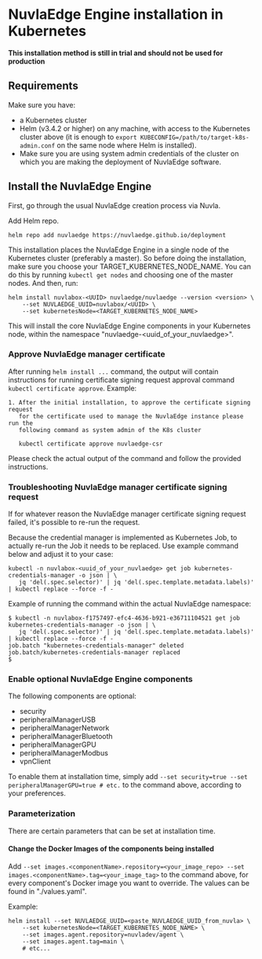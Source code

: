 # NuvlaEdge Engine installation in Kubernetes

**This installation method is still in trial and should not be used for production**

## Requirements

Make sure you have:

- a Kubernetes cluster
- Helm (v3.4.2 or higher) on any machine, with access to the Kubernetes cluster
  above (it is enough to `export KUBECONFIG=/path/to/target-k8s-admin.conf` on
  the same node where Helm is installed).
- Make sure you are using system admin credentials of the cluster on which you
  are making the deployment of NuvlaEdge software.

## Install the NuvlaEdge Engine

First, go through the usual NuvlaEdge creation process via Nuvla.

Add Helm repo.

```
helm repo add nuvlaedge https://nuvlaedge.github.io/deployment
```

This installation places the NuvlaEdge Engine in a single node of the Kubernetes
cluster (preferably a master). So before doing the installation, make sure you
choose your TARGET_KUBERNETES_NODE_NAME. You can do this by
running `kubectl get nodes` and choosing one of the master nodes. And then, run:

```
helm install nuvlabox-<UUID> nuvlaedge/nuvlaedge --version <version> \
    --set NUVLAEDGE_UUID=nuvlabox/<UUID> \
    --set kubernetesNode=<TARGET_KUBERNETES_NODE_NAME>
```

This will install the core NuvlaEdge Engine components in your Kubernetes node,
within the namespace "nuvlaedge-<uuid_of_your_nuvlaedge>".

### Approve NuvlaEdge manager certificate

After running `helm install ...` command, the output will contain instructions
for running certificate signing request approval command
`kubectl certificate approve`. Example:

```shell
1. After the initial installation, to approve the certificate signing request
   for the certificate used to manage the NuvlaEdge instance please run the
   following command as system admin of the K8s cluster
   
   kubectl certificate approve nuvlaedge-csr
```

Please check the actual output of the command and follow the provided
instructions.

### Troubleshooting NuvlaEdge manager certificate signing request

If for whatever reason the NuvlaEdge manager certificate signing request failed,
it's possible to re-run the request.

Because the credential manager is implemented as Kubernetes Job, to actually
re-run the Job it needs to be replaced. Use example command below and adjust it
to your case:

```shell
kubectl -n nuvlabox-<uuid_of_your_nuvlaedge> get job kubernetes-credentials-manager -o json | \
   jq 'del(.spec.selector)' | jq 'del(.spec.template.metadata.labels)' | kubectl replace --force -f -
```

Example of running the command within the actual NuvlaEdge namespace:

```shell
$ kubectl -n nuvlabox-f1757497-efc4-4636-b921-e36711104521 get job kubernetes-credentials-manager -o json | \
   jq 'del(.spec.selector)' | jq 'del(.spec.template.metadata.labels)' | kubectl replace --force -f -
job.batch "kubernetes-credentials-manager" deleted
job.batch/kubernetes-credentials-manager replaced
$
```

### Enable optional NuvlaEdge Engine components

The following components are optional:
 - security
 - peripheralManagerUSB
 - peripheralManagerNetwork
 - peripheralManagerBluetooth
 - peripheralManagerGPU
 - peripheralManagerModbus
 - vpnClient

To enable them at installation time, simply
add `--set security=true --set peripheralManagerGPU=true # etc.` to the command
above, according to your preferences.

### Parameterization

There are certain parameters that can be set at installation time.

#### Change the Docker Images of the components being installed

Add `--set images.<componentName>.repository=<your_image_repo> --set images.<componentName>.tag=<your_image_tag>`
to the command above, for every component's Docker image you want to override.
The <componentName> values can be found in "./values.yaml".

Example:

```
helm install --set NUVLAEDGE_UUID=<paste_NUVLAEDGE_UUID_from_nuvla> \
    --set kubernetesNode=<TARGET_KUBERNETES_NODE_NAME> \
    --set images.agent.repository=nuvladev/agent \
    --set images.agent.tag=main \
    # etc...
```
